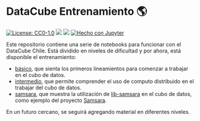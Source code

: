 # DataCube Entrenamiento &#127758;

[![License: CC0-1.0](https://img.shields.io/badge/License-CC0%201.0-blue.svg)](http://creativecommons.org/publicdomain/zero/1.0/)
![](https://img.shields.io/badge/Versi%C3%B3n-2.2-green)
![](https://img.shields.io/badge/OpenDataCube-v1.8-blue)
[![Hecho con Jupyter](https://img.shields.io/badge/Hecho%20con-Jupyter-orange?style=for-the-badge&logo=Jupyter)](https://jupyter.org/try)

Este repositorio contiene una serie de notebooks para funcionar con el DataCube Chile. Está dividido en niveles de dificultad y por ahora, está disponible el entrenamiento:

- [básico](/básico), que sienta los primeros lineamientos para comenzar a trabajar en el cubo de datos.
- [intermedio](/intermedio), que permite comprender el uso de computo distribuido en el trabajar del cubo de datos.
- [samsara](/samsara), que muestra la utilización de [lib-samsara](https://github.com/Data-Observatory/lib-samsara) en el cubo de datos, como ejemplo del proyecto [Samsara](https://www.dataobservatory.net/projects/samsara).

En un futuro cercano, se seguirá agregando material en diferentes niveles.
